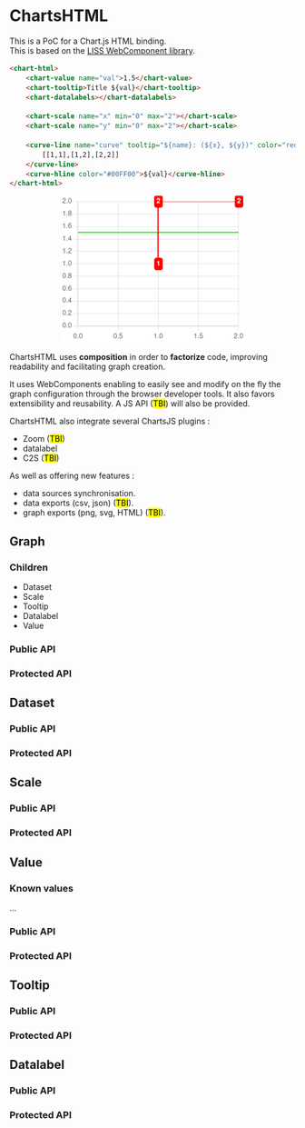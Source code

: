# ChartsHTML

This is a PoC for a Chart.js HTML binding.<br/>
This is based on the [LISS WebComponent library](https://github.com/denis-migdal/LISS).

```html
<chart-html>
    <chart-value name="val">1.5</chart-value>
    <chart-tooltip>Title ${val}</chart-tooltip>
    <chart-datalabels></chart-datalabels>

    <chart-scale name="x" min="0" max="2"></chart-scale>
    <chart-scale name="y" min="0" max="2"></chart-scale>

    <curve-line name="curve" tooltip="${name}: (${x}, ${y})" color="red">
        [[1,1],[1,2],[2,2]]
    </curve-line>
    <curve-hline color="#00FF00">${val}</curve-hline>
</chart-html>
```

<center>
    <img src='./doc/img/example.png' />
</center>

ChartsHTML uses **composition** in order to **factorize** code, improving readability and facilitating graph creation.

It uses WebComponents enabling to easily see and modify on the fly the graph configuration through the browser developer tools. It also favors extensibility and reusability. A JS API (<mark>TBI</mark>) will also be provided.

ChartsHTML also integrate several ChartsJS plugins :
- Zoom (<mark>TBI</mark>)
- datalabel
- C2S (<mark>TBI</mark>)

As well as offering new features :
- data sources synchronisation.
- data exports (csv, json) (<mark>TBI</mark>).
- graph exports (png, svg, HTML) (<mark>TBI</mark>).

## Graph

### Children

- Dataset
- Scale
- Tooltip
- Datalabel
- Value

### Public API

### Protected API


## Dataset

### Public API

### Protected API

## Scale

### Public API

### Protected API

## Value

### Known values

...

### Public API

### Protected API

## Tooltip

### Public API

### Protected API

## Datalabel

### Public API

### Protected API